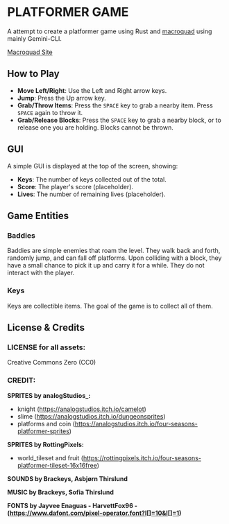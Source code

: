 # PLATFORMER GAME

A attempt to create a platformer game using Rust and [macroquad](https://github.com/not-fl3/macroquad) using mainly Gemini-CLI.

[Macroquad Site](https://macroquad.rs/)

## How to Play

-   **Move Left/Right**: Use the Left and Right arrow keys.
-   **Jump**: Press the Up arrow key.
-   **Grab/Throw Items**: Press the `SPACE` key to grab a nearby item. Press `SPACE` again to throw it.
-   **Grab/Release Blocks**: Press the `SPACE` key to grab a nearby block, or to release one you are holding. Blocks cannot be thrown.

## GUI

A simple GUI is displayed at the top of the screen, showing:
- **Keys**: The number of keys collected out of the total.
- **Score**: The player's score (placeholder).
- **Lives**: The number of remaining lives (placeholder).


## Game Entities

### Baddies

Baddies are simple enemies that roam the level. They walk back and forth, randomly jump, and can fall off platforms. Upon colliding with a block, they have a small chance to pick it up and carry it for a while. They do not interact with the player.

### Keys

Keys are collectible items. The goal of the game is to collect all of them.


## License & Credits

### LICENSE for all assets:

Creative Commons Zero (CC0)

### CREDIT:

**SPRITES by analogStudios_:**
- knight (https://analogstudios.itch.io/camelot)
- slime (https://analogstudios.itch.io/dungeonsprites)
- platforms and coin (https://analogstudios.itch.io/four-seasons-platformer-sprites)

**SPRITES by RottingPixels:**
- world_tileset and fruit (https://rottingpixels.itch.io/four-seasons-platformer-tileset-16x16free)

**SOUNDS by Brackeys, Asbjørn Thirslund**

**MUSIC by Brackeys, Sofia Thirslund**

**FONTS by Jayvee Enaguas - HarvettFox96 - (https://www.dafont.com/pixel-operator.font?l[]=10&l[]=1)**